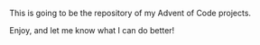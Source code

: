 This is going to be the repository of my Advent of Code projects.

Enjoy, and let me know what I can do better!
